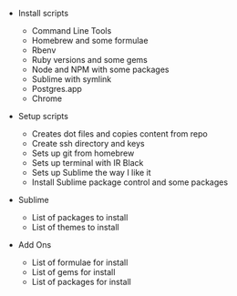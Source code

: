 - Install scripts
  - Command Line Tools
  - Homebrew and some formulae
  - Rbenv
  - Ruby versions and some gems
  - Node and NPM with some packages
  - Sublime with symlink
  - Postgres.app
  - Chrome

- Setup scripts
  - Creates dot files and copies content from repo
  - Create ssh directory and keys
  - Sets up git from homebrew
  - Sets up terminal with IR Black
  - Sets up Sublime the way I like it
  - Install Sublime package control and some packages

- Sublime
  - List of packages to install
  - List of themes to install

- Add Ons
  - List of formulae for install
  - List of gems for install
  - List of packages for install
